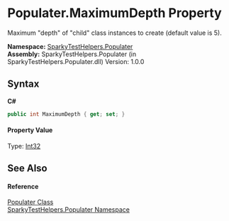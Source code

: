 # Populater.MaximumDepth Property 
 

Maximum "depth" of "child" class instances to create (default value is 5).

**Namespace:**&nbsp;<a href="N_SparkyTestHelpers_Populater.md">SparkyTestHelpers.Populater</a><br />**Assembly:**&nbsp;SparkyTestHelpers.Populater (in SparkyTestHelpers.Populater.dll) Version: 1.0.0

## Syntax

**C#**<br />
``` C#
public int MaximumDepth { get; set; }
```


#### Property Value
Type: <a href="http://msdn2.microsoft.com/en-us/library/td2s409d" target="_blank">Int32</a>

## See Also


#### Reference
<a href="T_SparkyTestHelpers_Populater_Populater.md">Populater Class</a><br /><a href="N_SparkyTestHelpers_Populater.md">SparkyTestHelpers.Populater Namespace</a><br />